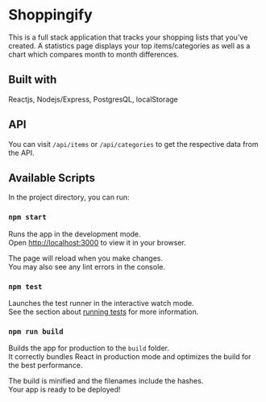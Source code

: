 # Shoppingify

This is a full stack application that tracks your shopping lists that you've created.  A statistics page displays your top items/categories as well as a chart which compares month to month differences.

## Built with
Reactjs,
Nodejs/Express,
PostgresQL,
localStorage

## API
You can visit `/api/items` or `/api/categories` to get the respective data from the API.

## Available Scripts

In the project directory, you can run:

### `npm start`

Runs the app in the development mode.\
Open [http://localhost:3000](http://localhost:3000) to view it in your browser.

The page will reload when you make changes.\
You may also see any lint errors in the console.

### `npm test`

Launches the test runner in the interactive watch mode.\
See the section about [running tests](https://facebook.github.io/create-react-app/docs/running-tests) for more information.

### `npm run build`

Builds the app for production to the `build` folder.\
It correctly bundles React in production mode and optimizes the build for the best performance.

The build is minified and the filenames include the hashes.\
Your app is ready to be deployed!


